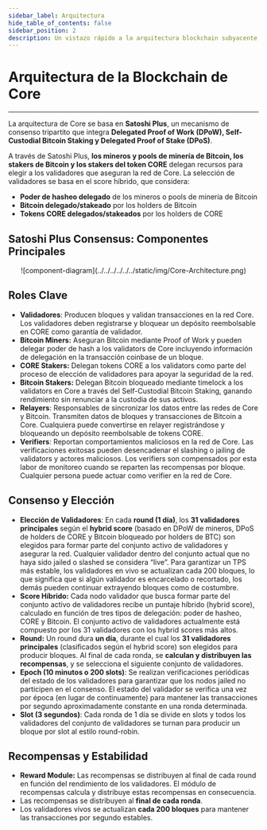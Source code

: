```yaml
---
sidebar_label: Arquitectura
hide_table_of_contents: false
sidebar_position: 2
description: Un vistazo rápido a la arquitectura blockchain subyacente de Core
---
```


# Arquitectura de la Blockchain de Core

---

La arquitectura de Core se basa en **Satoshi Plus**, un mecanismo de consenso tripartito que integra **Delegated Proof of Work (DPoW), Self-Custodial Bitcoin Staking y Delegated Proof of Stake (DPoS)**.

A través de Satoshi Plus, **los mineros y pools de minería de Bitcoin, los stakers de Bitcoin y los stakers del token CORE** delegan recursos para elegir a los validadores que aseguran la red de Core. La selección de validadores se basa en el score híbrido, que considera:

- **Poder de hasheo delegado** de los mineros o pools de minería de Bitcoin
- **Bitcoin delegado/stakeado** por los holders de Bitcoin
- **Tokens CORE delegados/stakeados** por los holders de CORE

## Satoshi Plus Consensus: Componentes Principales

<p align="center">
![component-diagram](../../../../../../static/img/Core-Architecture.png)
</p>

## Roles Clave

- **Validadores**: Producen bloques y validan transacciones en la red Core. Los validadores deben registrarse y bloquear un depósito reembolsable en CORE como garantía de validador.
- **Bitcoin Miners:** Aseguran Bitcoin mediante Proof of Work y pueden delegar poder de hash a los validators de Core incluyendo información de delegación en la transacción coinbase de un bloque.
- **CORE Stakers:** Delegan tokens CORE a los validators como parte del proceso de elección de validadores para apoyar la seguridad de la red.
- **Bitcoin Stakers:** Delegan Bitcoin bloqueado mediante timelock a los validators en Core a través del Self-Custodial Bitcoin Staking, ganando rendimiento sin renunciar a la custodia de sus activos.
- **Relayers**: Responsables de sincronizar los datos entre las redes de Core y Bitcoin. Transmiten datos de bloques y transacciones de Bitcoin a Core. Cualquiera puede convertirse en relayer registrándose y bloqueando un depósito reembolsable de tokens CORE.
- **Verifiers**: Reportan comportamientos maliciosos en la red de Core. Las verificaciones exitosas pueden desencadenar el slashing o jailing de validators y actores maliciosos. Los verifiers son compensados por esta labor de monitoreo cuando se reparten las recompensas por bloque. Cualquier persona puede actuar como verifier en la red de Core.

## Consenso y Elección

- **Elección de Validadores**: En cada **round (1 día)**, los **31 validadores principales** según el **hybrid score** (basado en DPoW de mineros, DPoS de holders de CORE y Bitcoin bloqueado por holders de BTC) son elegidos para formar parte del conjunto activo de validadores y asegurar la red. Cualquier validador dentro del conjunto actual que no haya sido jailed o slashed se considera “live”. Para garantizar un TPS más estable, los validadores en vivo se actualizan cada 200 bloques, lo que significa que si algún validador es encarcelado o recortado, los demás pueden continuar extrayendo bloques como de costumbre.
- **Score Híbrido:** Cada nodo validador que busca formar parte del conjunto activo de validadores recibe un puntaje híbrido (hybrid score), calculado en función de tres tipos de delegación:
  poder de hasheo, CORE y Bitcoin. El conjunto activo de validadores actualmente está compuesto por los 31 validadores con los hybrid scores más altos.
- **Round:** Un round dura **un día**, durante el cual los **31 validadores principales** (clasificados según el hybrid score) son elegidos para producir bloques. Al final de cada ronda, se **calculan y distribuyen las recompensas**, y se selecciona el siguiente conjunto de validadores.
- **Epoch (10 minutos o 200 slots)**: Se realizan verificaciones periódicas del estado de los validadores para garantizar que los nodos jailed no participen en el consenso. El estado del validador se verifica una vez por época (en lugar de continuamente) para mantener las transacciones por segundo aproximadamente constante en una ronda determinada.
- **Slot (3 segundos)**: Cada ronda de 1 día se divide en slots y todos los validadores del conjunto de validadores se turnan para producir un bloque por slot al estilo round-robin.

## Recompensas y Estabilidad

- **Reward Module:** Las recompensas se distribuyen al final de cada round en función del rendimiento de los validadores. El módulo de recompensas calcula y distribuye estas recompensas en consecuencia.
- Las recompensas se distribuyen al **final de cada ronda**.
- Los validadores vivos se actualizan **cada 200 bloques** para mantener las transacciones por segundo estables.
